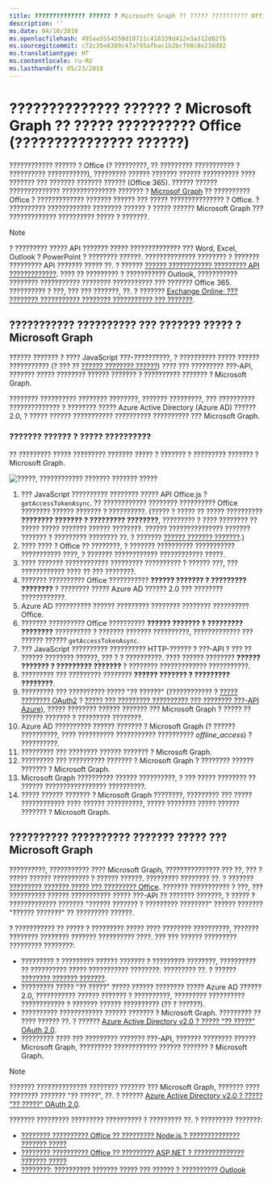 ```yaml
---
title: ?????????????? ?????? ? Microsoft Graph ?? ????? ?????????? Office
description: ''
ms.date: 04/10/2018
ms.openlocfilehash: 495aa5554550d10711c418339d412e3a312d02fb
ms.sourcegitcommit: c72c35e8389c47a795afbac1b2bcf98c8e216d82
ms.translationtype: HT
ms.contentlocale: ru-RU
ms.lasthandoff: 05/23/2018
---
```

# <a name="authorize-to-microsoft-graph-in-your-office-add-in-preview"></a>?????????????? ?????? ? Microsoft Graph ?? ????? ?????????? Office (??????????????? ??????)

???????????? ?????? ? Office (? ?????????, ?? ????????? ??????????? ? ?????????? ???????????), ????????? ?????? ??????? ?????? ?????????? ???? ??????? ??? ??????? ??????? ?????? (Office 365). ?????? ?????? ?????????????? ??????????????? ??????? ? [Microsof Graph](https://developer.microsoft.com/graph/docs) ?? ?????????? Office ? ????????????? ??????? ?????? ??? ????? ??????????????? ? Office. ? ?????????? ???????????? ???????? ?????? ? ????? ?????? Microsoft Graph ??? ????????????? ?????????? ????? ? ???????. 

> [!NOTE]
> ? ????????? ????? API ??????? ????? ?????????????? ??? Word, Excel, Outlook ? PowerPoint ? ???????? ??????. ?????????????? ???????? ? ??????? ????????? API ??????? ????? ??. ? ?????? [?????? ???????????? ????????? API ?????????????](https://dev.office.com/reference/add-ins/requirement-sets/identity-api-requirement-sets).
> ???? ?? ????????? ? ??????????? Outlook, ??????????? ???????? ??????????? ???????? ??????????? ??? ??????? Office 365. ?????????? ? ???, ??? ??? ???????, ??. ? ??????? [Exchange Online: ??? ???????? ??????????? ???????? ??????????? ??? ???????](https://social.technet.microsoft.com/wiki/contents/articles/32711.exchange-online-how-to-enable-your-tenant-for-modern-authentication.aspx).

## <a name="add-in-architecture-for-sso-and-microsoft-graph"></a>??????????? ?????????? ??? ??????? ????? ? Microsoft Graph

?????? ??????? ? ???? JavaScript ???-??????????, ? ?????????? ????? ?????? ??????????? (? ??? ?? [?????? ???????? ??????](https://msdn.microsoft.com/en-us/library/windows/desktop/ms682135.aspx#_dns_fully_qualified_domain_name_fqdn__gly)) ???? ??? ????????? ???-API, ??????? ????? ???????? ?????? ??????? ? ?????????? ??????? ? Microsoft Graph.

???????? ?????????? ???????? ????????, ??????? ?????????, ??? ?????????? ?????????????? ? ???????? ????? Azure Active Directory (Azure AD) ?????? 2.0, ? ????? ?????? ??????????? ?????????? ?????????? ??? Microsoft Graph.

### <a name="how-it-works-at-runtime"></a>??????? ?????? ? ????? ??????????

?? ????????? ????? ????????? ??????? ????? ? ??????? ? ????????? ??????? ? Microsoft Graph.

![?????, ???????????? ??????? ??????? ?????](../images/sso-access-to-microsoft-graph.png)

1. ??? JavaScript ?????????? ???????? ????? API Office.js ? `getAccessTokenAsync`. ?? ???????????? ???????? ?????????? Office ???????? ?????? ??????? ? ??????????. (????? ? ????? ?? ????? ?????????? **???????? ??????? ? ????????? ????????**, ????????? ? ???? ???????? ?? ????? ????? ??????? ?????? ????????. ?????? ??????????????? ??????? ??????? ? ????????? ???????? ??. ? ??????? [?????? ??????? ???????](sso-in-office-add-ins.md#example-access-token).)
1. ???? ???? ? Office ?? ????????, ? ??????? ?????????? ??????????? ??????????? ????, ? ??????? ???????????? ???????????? ?????.
1. ???? ??????? ???????????? ????????? ?????????? ? ?????? ???, ??? ???????????? ???? ?? ??? ????????.
1. ??????? ?????????? Office ??????????? **?????? ??????? ? ????????? ????????** ? ???????? ????? Azure AD ?????? 2.0 ??? ???????? ????????????.
1. Azure AD ?????????? ?????? ????????? ???????? ???????? ?????????? Office.
1. ??????? ?????????? Office ?????????? **?????? ??????? ? ????????? ????????** ?????????? ? ??????? ??????? ??????????, ????????????? ??? ?????? ?????? `getAccessTokenAsync`.
1. ??? JavaScript ?????????? ?????????? HTTP-?????? ? ???-API ? ??? ?? ?????? ???????? ??????, ??? ? ? ??????????. ???? ?????? ???????? **?????? ??????? ? ????????? ???????** ? ???????? ????????????? ???????????.  
1. ????????? ??? ????????? ???????? **?????? ??????? ? ????????? ????????**.
1. ????????? ??? ?????????? ????? "?? ??????" (???????????? ? [????? ???????? OAuth2](https://tools.ietf.org/html/draft-ietf-oauth-token-exchange-02) ? [????? ??? ????????? ?????????? ??? ???????? ???-API Azure](https://docs.microsoft.com/en-us/azure/active-directory/develop/active-directory-authentication-scenarios#daemon-or-server-application-to-web-api)), ????? ???????? ?????? ??????? ??? Microsoft Graph ? ????? ?? ?????? ??????? ? ????????? ????????.
1. Azure AD ?????????? ?????? ??????? ? Microsoft Graph (? ?????? ??????????, ???? ?????????? ??????????? ?????????? *offline_access*) ? ??????????.
1. ????????? ??? ???????? ?????? ??????? ? Microsoft Graph.
1. ????????? ??? ?????????? ??????? ? Microsoft Graph ? ???????? ?????? ??????? ? Microsoft Graph.
1. Microsoft Graph ?????????? ?????? ??????????, ? ??? ????? ???????? ?? ?????? ????????????????? ??????????.
1. ????? ?????? ??????? ? Microsoft Graph ????????, ????????? ??? ????? ???????????? ???? ?????? ??????????, ????? ???????? ????? ?????? ??????? ? Microsoft Graph.

## <a name="develop-an-sso-add-in-that-accesses-microsoft-graph"></a>?????????? ?????????? ??????? ????? ??? Microsoft Graph

??????????, ??????????? ???? Microsoft Graph, ??????????????? ??? ??, ??? ? ????? ?????? ?????????? ? ?????? ??????. ????????? ???????? ??. ? ??????? [????????? ??????? ????? ??? ????????? Office](https://docs.microsoft.com/en-us/office/dev/add-ins/develop/sso-in-office-add-ins). ??????? ??????????? ? ???, ??? ?????????? ?????? ??????????? ????? ???-API ?? ??????? ???????, ? ????? ? ????????????? ??????? "?????? ??????? ? ????????? ????????" ?????? ??????? "?????? ???????" ?? ????????? ??????. 

? ??????????? ?? ????? ? ????????? ????? ???? ???????? ??????????, ??????? ???????? ???????? ??????? ?????????? ????. ??? ??? ?????? ????????? ????????? ????????:

* ????????? ? ????????? ?????? ??????? ? ????????? ????????, ?????????? ?? ?????????? ????? ??????????? ????????. ????????? ??. ? ?????? [???????? ??????? ???????](sso-in-office-add-ins.md#validate-the-access-token). 
* ????????? ????? "?? ?????" ????? ?????? ???????? ????? Azure AD ?????? 2.0, ??????????? ?????? ??????? ? ??????????, ????????? ?????????? ???????????? ? ??????? ?????? ?????????? (?? ? ??????).
* ?????????? ???????????? ?????? ??????? ? Microsoft Graph. ????????? ?? ???? ?????? ??. ? ?????? [Azure Active Directory v2.0 ? ????? "?? ?????" OAuth 2.0](https://docs.microsoft.com/en-us/azure/active-directory/develop/active-directory-v2-protocols-oauth-on-behalf-of).
* ????????? ???? ??? ????????? ??????? ???-API, ??????? ???????? ?????? Microsoft Graph, ????????? ???????????? ?????? ??????? ? Microsoft Graph.

> [!NOTE]
> ??????? ?????????????? ???????? ??????? ??? Microsoft Graph, ??????? ???? ???????? ??????? "?? ?????", ??. ? ?????? [Azure Active Directory v2.0 ? ????? "?? ?????" OAuth 2.0](https://docs.microsoft.com/en-us/azure/active-directory/develop/active-directory-v2-protocols-oauth-on-behalf-of).

??????? ????????? ????????? ?????????? ? ????????? ??. ? ????????? ???????:

* [???????? ?????????? Office ?? ????????? Node.js ? ?????????????? ??????? ?????](create-sso-office-add-ins-nodejs.md)
* [???????? ?????????? Office ?? ????????? ASP.NET ? ?????????????? ??????? ?????](create-sso-office-add-ins-aspnet.md)
* [????????: ?????????? ??????? ????? ??? ?????? ? ?????????? Outlook](https://docs.microsoft.com/en-us/outlook/add-ins/implement-sso-in-outlook-add-in)



